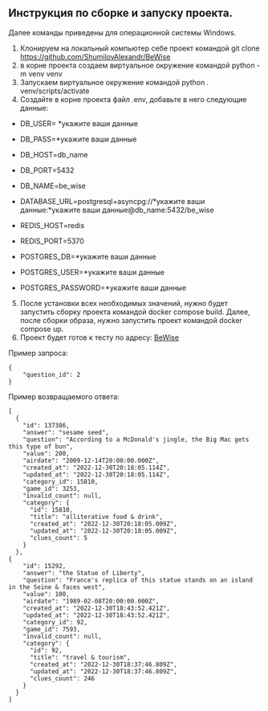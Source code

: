 <h2>Инструкция по сборке и запуску проекта.</h2>

Далее команды приведены для операционной системы Windows.
1. Клонируем на локальный компьютер себе проект командой git clone https://github.com/ShumilovAlexandr/BeWise
2. в корне проекта создаем виртуальное окружение командой python -m venv venv
3. Запускаем виртуальное окружение командой python . venv/scripts/activate
4. Создайте в корне проекта файл .env, добавьте в него следующие данные:

+ DB_USER= *укажите ваши данные
+ DB_PASS=*укажите ваши данные
+ DB_HOST=db_name
+ DB_PORT=5432
+ DB_NAME=be_wise

+ DATABASE_URL=postgresql+asyncpg://*укажите ваши данные:*укажите ваши данные@db_name:5432/be_wise

+ REDIS_HOST=redis
+ REDIS_PORT=5370

+ POSTGRES_DB=*укажите ваши данные
+ POSTGRES_USER=*укажите ваши данные
+ POSTGRES_PASSWORD=*укажите ваши данные

5. После установки всех необходимых значений, нужно будет запустить сборку 
   проекта командой docker compose build. Далее, после сборки образа, нужно 
   запустить проект командой docker compose up.
6. Проект будет готов к тесту по адресу: [BeWise](http://localhost:8000/docs)

Пример запроса:
```
{
    "question_id": 2
}
```
Пример возвращаемого ответа:
```
[
  {
    "id": 137386,
    "answer": "sesame seed",
    "question": "According to a McDonald's jingle, the Big Mac gets this type of bun",
    "value": 200,
    "airdate": "2009-12-14T20:00:00.000Z",
    "created_at": "2022-12-30T20:18:05.114Z",
    "updated_at": "2022-12-30T20:18:05.114Z",
    "category_id": 15810,
    "game_id": 3253,
    "invalid_count": null,
    "category": {
      "id": 15810,
      "title": "alliterative food & drink",
      "created_at": "2022-12-30T20:18:05.009Z",
      "updated_at": "2022-12-30T20:18:05.009Z",
      "clues_count": 5
    }
  },
{
    "id": 15292,
    "answer": "the Statue of Liberty",
    "question": "France's replica of this statue stands on an island in the Seine & faces west",
    "value": 100,
    "airdate": "1989-02-08T20:00:00.000Z",
    "created_at": "2022-12-30T18:43:52.421Z",
    "updated_at": "2022-12-30T18:43:52.421Z",
    "category_id": 92,
    "game_id": 7593,
    "invalid_count": null,
    "category": {
      "id": 92,
      "title": "travel & tourism",
      "created_at": "2022-12-30T18:37:46.809Z",
      "updated_at": "2022-12-30T18:37:46.809Z",
      "clues_count": 246
    }
  }
]
```
